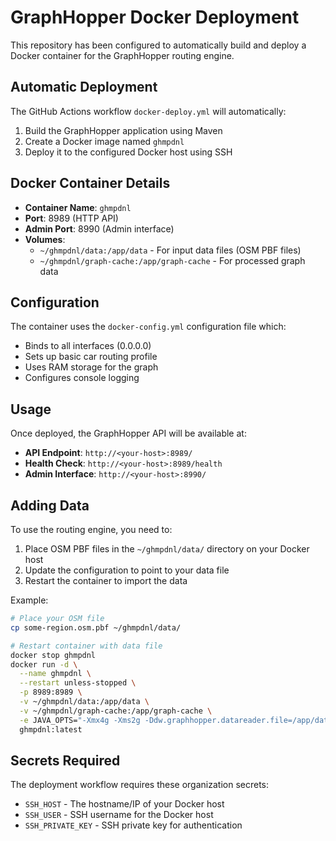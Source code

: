 # GraphHopper Docker Deployment

This repository has been configured to automatically build and deploy a Docker container for the GraphHopper routing engine.

## Automatic Deployment

The GitHub Actions workflow `docker-deploy.yml` will automatically:

1. Build the GraphHopper application using Maven
2. Create a Docker image named `ghmpdnl`
3. Deploy it to the configured Docker host using SSH

## Docker Container Details

- **Container Name**: `ghmpdnl`
- **Port**: 8989 (HTTP API)
- **Admin Port**: 8990 (Admin interface)
- **Volumes**:
  - `~/ghmpdnl/data:/app/data` - For input data files (OSM PBF files)
  - `~/ghmpdnl/graph-cache:/app/graph-cache` - For processed graph data

## Configuration

The container uses the `docker-config.yml` configuration file which:
- Binds to all interfaces (0.0.0.0)
- Sets up basic car routing profile
- Uses RAM storage for the graph
- Configures console logging

## Usage

Once deployed, the GraphHopper API will be available at:
- **API Endpoint**: `http://<your-host>:8989/`
- **Health Check**: `http://<your-host>:8989/health`
- **Admin Interface**: `http://<your-host>:8990/`

## Adding Data

To use the routing engine, you need to:

1. Place OSM PBF files in the `~/ghmpdnl/data/` directory on your Docker host
2. Update the configuration to point to your data file
3. Restart the container to import the data

Example:
```bash
# Place your OSM file
cp some-region.osm.pbf ~/ghmpdnl/data/

# Restart container with data file
docker stop ghmpdnl
docker run -d \
  --name ghmpdnl \
  --restart unless-stopped \
  -p 8989:8989 \
  -v ~/ghmpdnl/data:/app/data \
  -v ~/ghmpdnl/graph-cache:/app/graph-cache \
  -e JAVA_OPTS="-Xmx4g -Xms2g -Ddw.graphhopper.datareader.file=/app/data/some-region.osm.pbf" \
  ghmpdnl:latest
```

## Secrets Required

The deployment workflow requires these organization secrets:
- `SSH_HOST` - The hostname/IP of your Docker host
- `SSH_USER` - SSH username for the Docker host
- `SSH_PRIVATE_KEY` - SSH private key for authentication